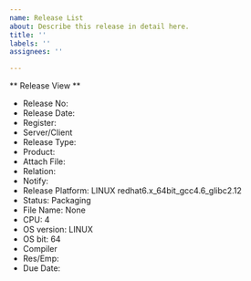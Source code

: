 ```yaml
---
name: Release List
about: Describe this release in detail here.
title: ''
labels: ''
assignees: ''

---
```


** Release View **
 - Release No: 
 - Release Date: 
 - Register: 
 - Server/Client 
 - Release Type: 
 - Product: 
 - Attach File: 
 - Relation:
 - Notify:
 - Release Platform: LINUX redhat6.x_64bit_gcc4.6_glibc2.12
 - Status: Packaging
 - File Name: None
 - CPU: 4
 - OS version: LINUX 
 - OS bit: 64
 - Compiler 
 - Res/Emp: 
 - Due Date:
